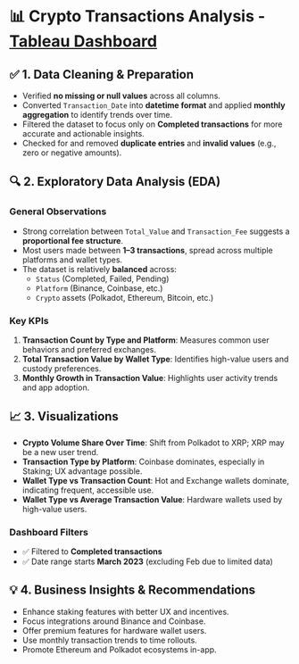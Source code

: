 
# 📊 Crypto Transactions Analysis - [Tableau Dashboard](https://public.tableau.com/app/profile/douglas.chia/viz/CryptoTxsAnalysis/Dashboard1)

## ✅ 1. Data Cleaning & Preparation
- Verified **no missing or null values** across all columns.
- Converted `Transaction_Date` into **datetime format** and applied **monthly aggregation** to identify trends over time.
- Filtered the dataset to focus only on **Completed transactions** for more accurate and actionable insights.
- Checked for and removed **duplicate entries** and **invalid values** (e.g., zero or negative amounts).

## 🔍 2. Exploratory Data Analysis (EDA)

### General Observations
- Strong correlation between `Total_Value` and `Transaction_Fee` suggests a **proportional fee structure**.
- Most users made between **1–3 transactions**, spread across multiple platforms and wallet types.
- The dataset is relatively **balanced** across:
  - `Status` (Completed, Failed, Pending)
  - `Platform` (Binance, Coinbase, etc.)
  - `Crypto` assets (Polkadot, Ethereum, Bitcoin, etc.)

### Key KPIs
1. **Transaction Count by Type and Platform**: Measures common user behaviors and preferred exchanges.
2. **Total Transaction Value by Wallet Type**: Identifies high-value users and custody preferences.
3. **Monthly Growth in Transaction Value**: Highlights user activity trends and app adoption.

## 📈 3. Visualizations
- **Crypto Volume Share Over Time**: Shift from Polkadot to XRP; XRP may be a new user trend.
- **Transaction Type by Platform**: Coinbase dominates, especially in Staking; UX advantage possible.
- **Wallet Type vs Transaction Count**: Hot and Exchange wallets dominate, indicating frequent, accessible use.
- **Wallet Type vs Average Transaction Value**: Hardware wallets used by high-value users.

### Dashboard Filters
- ✅ Filtered to **Completed transactions**
- ✅ Date range starts **March 2023** (excluding Feb due to limited data)

## 💡 4. Business Insights & Recommendations
- Enhance staking features with better UX and incentives.
- Focus integrations around Binance and Coinbase.
- Offer premium features for hardware wallet users.
- Use monthly transaction trends to time rollouts.
- Promote Ethereum and Polkadot ecosystems in-app.
